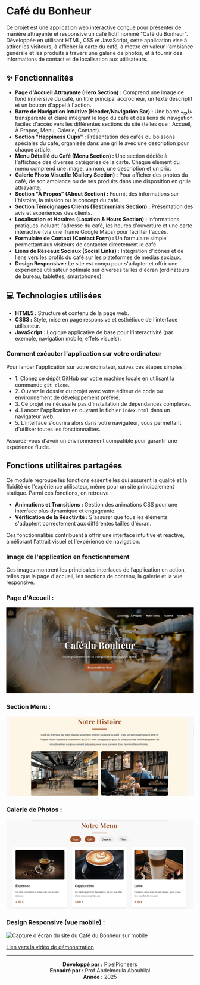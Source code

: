 <h1>Café du Bonheur</h1>

<p>
    Ce projet est une application web interactive conçue pour présenter de manière attrayante et responsive un café fictif nommé "Café du Bonheur". Développée en utilisant HTML, CSS et JavaScript, cette application vise à attirer les visiteurs, à afficher la carte du café, à mettre en valeur l'ambiance générale et les produits à travers une galerie de photos, et à fournir des informations de contact et de localisation aux utilisateurs.
</p>

<h2>✨ Fonctionnalités</h2>
<ul>
    <li><b>Page d'Accueil Attrayante (Hero Section) :</b> Comprend une image de fond immersive du café, un titre principal accrocheur, un texte descriptif et un bouton d'appel à l'action.</li>
    <li><b>Barre de Navigation Intuitive (Header/Navigation Bar) :</b> Une barre علوية transparente et claire intégrant le logo du café et des liens de navigation faciles d'accès vers les différentes sections du site (telles que : Accueil, À Propos, Menu, Galerie, Contact).</li>
    <li><b>Section "Happiness Cups" :</b> Présentation des cafés ou boissons spéciales du café, organisée dans une grille avec une description pour chaque article.</li>
    <li><b>Menu Détaillé du Café (Menu Section) :</b> Une section dédiée à l'affichage des diverses catégories de la carte. Chaque élément du menu comprend une image, un nom, une description et un prix.</li>
    <li><b>Galerie Photo Visuelle (Gallery Section) :</b> Pour afficher des photos du café, de son ambiance ou de ses produits dans une disposition en grille attrayante.</li>
    <li><b>Section "À Propos" (About Section) :</b> Fournit des informations sur l'histoire, la mission ou le concept du café.</li>
    <li><b>Section Témoignages Clients (Testimonials Section) :</b> Présentation des avis et expériences des clients.</li>
    <li><b>Localisation et Horaires (Location & Hours Section) :</b> Informations pratiques incluant l'adresse du café, les heures d'ouverture et une carte interactive (via une iframe Google Maps) pour faciliter l'accès.</li>
    <li><b>Formulaire de Contact (Contact Form) :</b> Un formulaire simple permettant aux visiteurs de contacter directement le café.</li>
    <li><b>Liens de Réseaux Sociaux (Social Links) :</b> Intégration d'icônes et de liens vers les profils du café sur les plateformes de médias sociaux.</li>
    <li><b>Design Responsive :</b> Le site est conçu pour s'adapter et offrir une expérience utilisateur optimale sur diverses tailles d'écran (ordinateurs de bureau, tablettes, smartphones).</li>
</ul>

<h2>💻 Technologies utilisées</h2>
<ul>
    <li><b>HTML5 :</b> Structure et contenu de la page web.</li>
    <li><b>CSS3 :</b> Style, mise en page responsive et esthétique de l’interface utilisateur.</li>
    <li><b>JavaScript :</b> Logique applicative de base pour l'interactivité (par exemple, navigation mobile, effets visuels).</li>
</ul>

<h3>Comment exécuter l'application sur votre ordinateur</h3>
<p>Pour lancer l'application sur votre ordinateur, suivez ces étapes simples :</p>
<ul>
    <li>1. Clonez ce dépôt GitHub sur votre machine locale en utilisant la commande <code>git clone</code>.</li>
    <li>2. Ouvrez le dossier du projet avec votre éditeur de code ou environnement de développement préféré.</li>
    <li>3. Ce projet ne nécessite pas d'installation de dépendances complexes.</li>
    <li>4. Lancez l'application en ouvrant le fichier <code>index.html</code> dans un navigateur web.</li>
    <li>5. L'interface s'ouvrira alors dans votre navigateur, vous permettant d'utiliser toutes les fonctionnalités.</li>
</ul>
<p>Assurez-vous d'avoir un environnement compatible pour garantir une expérience fluide.</p>

<h2>Fonctions utilitaires partagées</h2>
<p>Ce module regroupe les fonctions essentielles qui assurent la qualité et la fluidité de l'expérience utilisateur, même pour un site principalement statique. Parmi ces fonctions, on retrouve :</p>
<ul>
    <li><strong>Animations et Transitions :</strong> Gestion des animations CSS pour une interface plus dynamique et engageante.</li>
    <li><strong>Vérification de la Réactivité :</strong> S'assurer que tous les éléments s'adaptent correctement aux différentes tailles d'écran.</li>
</ul>
<p>Ces fonctionnalités contribuent à offrir une interface intuitive et réactive, améliorant l'attrait visuel et l'expérience de navigation.</p>

<h3>Image de l'application en fonctionnement</h3>
<p>Ces images montrent les principales interfaces de l’application en action, telles que la page d'accueil, les sections de contenu, la galerie et la vue responsive.</p>

<h3>Page d'Accueil :</h3>
<img src="pan.jpg" alt="Capture d'écran de la page d'accueil du Café du Bonheur" />

<h3>Section Menu :</h3>
<img src="ty.jpg" alt="Capture d'écran de la section menu du Café du Bonheur" />

<h3>Galerie de Photos :</h3>
<img src="vn.jpg" alt="Capture d'écran de la galerie du Café du Bonheur" />

<h3>Design Responsive (vue mobile) :</h3>
<img src="LIEN_IMAGE_MOBILE_ICI" alt="Capture d'écran du site du Café du Bonheur sur mobile" />

<p>
    <a href="LIEN_VIDEO_DEMO_ICI" target="_blank">Lien vers la vidéo de démonstration</a>
</p>

<hr>
<p style="text-align:center;">
    <strong>Développé par :</strong> PixelPioneers<br/>
    <strong>Encadré par :</strong> Prof Abdelmoula Abouhilal<br/>
    <strong>Année :</strong> 2025
</p>

